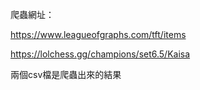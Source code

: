 爬蟲網址：

https://www.leagueofgraphs.com/tft/items

https://lolchess.gg/champions/set6.5/Kaisa

兩個csv檔是爬蟲出來的結果
